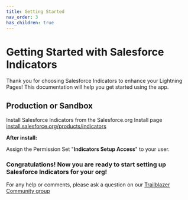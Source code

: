 ```yaml
---
title: Getting Started
nav_order: 3
has_children: true
---
```

# Getting Started with Salesforce Indicators

Thank you for choosing Salesforce Indicators to enhance your Lightning Pages! This documentation will help you get started using the app.

## Production or Sandbox

Install Salesforce Indicators from the Salesforce.org Install page [install.salesforce.org/products/indicators](https://install.salesforce.org/products/indicators/latest)

**After install:**

Assign the Permission Set "**Indicators Setup Access**" to your user.

### Congratulations! Now you are ready to start setting up Salesforce Indicators for your org!

For any help or comments, please ask a question on our [Trailblazer Community group](https://trailhead.salesforce.com/trailblazer-community/groups/0F94S000000HEDASA4)
